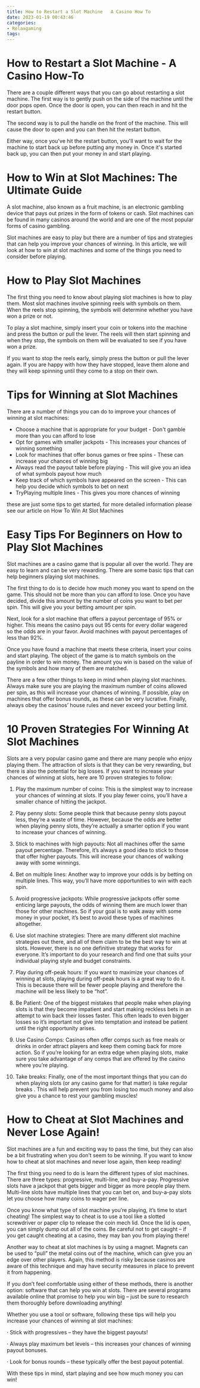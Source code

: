 ```yaml
---
title: How to Restart a Slot Machine   A Casino How To 
date: 2023-01-19 00:43:46
categories:
- Relaxgaming
tags:
---
```



#  How to Restart a Slot Machine - A Casino How-To 

There are a couple different ways that you can go about restarting a slot machine. The first way is to gently push on the side of the machine until the door pops open. Once the door is open, you can then reach in and hit the restart button.

The second way is to pull the handle on the front of the machine. This will cause the door to open and you can then hit the restart button.

Either way, once you've hit the restart button, you'll want to wait for the machine to start back up before putting any money in. Once it's started back up, you can then put your money in and start playing.

#  How to Win at Slot Machines: The Ultimate Guide 

A slot machine, also known as a fruit machine, is an electronic gambling device that pays out prizes in the form of tokens or cash. Slot machines can be found in many casinos around the world and are one of the most popular forms of casino gambling.

Slot machines are easy to play but there are a number of tips and strategies that can help you improve your chances of winning. In this article, we will look at how to win at slot machines and some of the things you need to consider before playing.

# How to Play Slot Machines 

The first thing you need to know about playing slot machines is how to play them. Most slot machines involve spinning reels with symbols on them. When the reels stop spinning, the symbols will determine whether you have won a prize or not.

To play a slot machine, simply insert your coin or tokens into the machine and press the button or pull the lever. The reels will then start spinning and when they stop, the symbols on them will be evaluated to see if you have won a prize.

If you want to stop the reels early, simply press the button or pull the lever again. If you are happy with how they have stopped, leave them alone and they will keep spinning until they come to a stop on their own.

# Tips for Winning at Slot Machines 

There are a number of things you can do to improve your chances of winning at slot machines: 

- Choose a machine that is appropriate for your budget - Don't gamble more than you can afford to lose 
- Opt for games with smaller jackpots - This increases your chances of winning something 
- Look for machines that offer bonus games or free spins - These can increase your chances of winning big 
- Always read the payout table before playing - This will give you an idea of what symbols payout how much 
- Keep track of which symbols have appeared on the screen - This can help you decide which symbols to bet on next 
- TryPlaying multiple lines - This gives you more chances of winning 

 these are just some tips to get started, for more detailed information please see our article on How To Win At Slot Machines

#  Easy Tips For Beginners on How to Play Slot Machines 

Slot machines are a casino game that is popular all over the world. They are easy to learn and can be very rewarding. There are some basic tips that can help beginners playing slot machines.

The first thing to do is to decide how much money you want to spend on the game. This should not be more than you can afford to lose. Once you have decided, divide this amount by the number of coins you want to bet per spin. This will give you your betting amount per spin.

Next, look for a slot machine that offers a payout percentage of 95% or higher. This means the casino pays out 95 cents for every dollar wagered so the odds are in your favor. Avoid machines with payout percentages of less than 92%.

Once you have found a machine that meets these criteria, insert your coins and start playing. The object of the game is to match symbols on the payline in order to win money. The amount you win is based on the value of the symbols and how many of them are matched.

There are a few other things to keep in mind when playing slot machines. Always make sure you are playing the maximum number of coins allowed per spin, as this will increase your chances of winning. If possible, play on machines that offer bonus rounds, as these can be very lucrative. Finally, always obey the casinos’ house rules and never exceed your betting limit.

#  10 Proven Strategies For Winning At Slot Machines 
 Slots are a very popular casino game and there are many people who enjoy playing them. The attraction of slots is that they can be very rewarding, but there is also the potential for big losses. If you want to increase your chances of winning at slots, here are 10 proven strategies to follow:

1) Play the maximum number of coins: This is the simplest way to increase your chances of winning at slots. If you play fewer coins, you’ll have a smaller chance of hitting the jackpot.

2) Play penny slots: Some people think that because penny slots payout less, they’re a waste of time. However, because the odds are better when playing penny slots, they’re actually a smarter option if you want to increase your chances of winning.

3) Stick to machines with high payouts: Not all machines offer the same payout percentage. Therefore, it’s always a good idea to stick to those that offer higher payouts. This will increase your chances of walking away with some winnings.

4) Bet on multiple lines: Another way to improve your odds is by betting on multiple lines. This way, you’ll have more opportunities to win with each spin.

5) Avoid progressive jackpots: While progressive jackpots offer some enticing large payouts, the odds of winning them are much lower than those for other machines. So if your goal is to walk away with some money in your pocket, it’s best to avoid these types of machines altogether. 
6) Use slot machine strategies: There are many different slot machine strategies out there, and all of them claim to be the best way to win at slots. However, there is no one definitive strategy that works for everyone. It’s important to do your research and find one that suits your individual playing style and budget constraints. 
7) Play during off-peak hours: If you want to maximize your chances of winning at slots, playing during off-peak hours is a great way to do it. This is because there will be fewer people playing and therefore the machine will be less likely to be “hot”. 
8) Be Patient: One of the biggest mistakes that people make when playing slots is that they become impatient and start making reckless bets in an attempt to win back their losses faster. This often leads to even bigger losses so it’s important not give into temptation and instead be patient until the right opportunity arises. 
9) Use Casino Comps: Casinos often offer comps such as free meals or drinks in order attract players and keep them coming back for more action. So if you’re looking for an extra edge when playing slots, make sure you take advantage of any comps that are offered by the casino where you’re playing. 
10) Take breaks: Finally, one of the most important things that you can do when playing slots (or any casino game for that matter) is take regular breaks . This will help prevent you from losing too much money and also give you a chance to rest your gambling muscles!

#  How to Cheat at Slot Machines and Never Lose Again!

Slot machines are a fun and exciting way to pass the time, but they can also be a bit frustrating when you don’t seem to be winning. If you want to know how to cheat at slot machines and never lose again, then keep reading!

The first thing you need to do is learn the different types of slot machines. There are three types: progressive, multi-line, and buy-a-pay. Progressive slots have a jackpot that gets bigger and bigger as more people play them. Multi-line slots have multiple lines that you can bet on, and buy-a-pay slots let you choose how many coins to wager per line.

Once you know what type of slot machine you’re playing, it’s time to start cheating! The simplest way to cheat is to use a tool like a slotted screwdriver or paper clip to release the coin mech lid. Once the lid is open, you can simply dump out all of the coins. Be careful not to get caught – if you get caught cheating at a casino, they may ban you from playing there!

Another way to cheat at slot machines is by using a magnet. Magnets can be used to “pull” the metal coins out of the machine, which can give you an edge over other players. Again, this method is risky because casinos are aware of this technique and may have security measures in place to prevent it from happening.

If you don’t feel comfortable using either of these methods, there is another option: software that can help you win at slots. There are several programs available online that promise to help you win big – just be sure to research them thoroughly before downloading anything!

Whether you use a tool or software, following these tips will help you increase your chances of winning at slot machines:

· Stick with progressives – they have the biggest payouts!

· Always play maximum bet levels – this increases your chances of winning payout bonuses.

· Look for bonus rounds – these typically offer the best payout potential.

With these tips in mind, start playing and see how much money you can win!